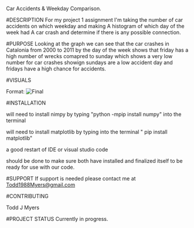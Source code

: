 Car Accidents & Weekday Comparison.

#DESCRIPTION
For my project 1 assignment I'm taking the number of car accidents on which weekday and making A histogram of which day of the week had A car crash and determine if there is any possible connection.

#PURPOSE
Looking at the graph we can see that the car crashes in Catalonia from 2000 to 2011 by the day of the week shows that friday has a high number of wrecks comapred to sunday which shows a very low number for car crashes showign sundays are a low accident day and fridays have a high chance for accidents.

#VISUALS

Format: ![Final](https://github.com/WSU-kduncan/cs2900-python-ToddJewellMyers/blob/main/Projects/Project1/Final.png)


#INSTALLATION
 
will need to install nimpy by typing "python -mpip install numpy" into the terminal 

will need to install matplotlib by typing into the terminal " pip install matplotlib"
 
a good restart of IDE or visual studio code

 should be done to make sure both have installed and finalized itself to be ready for use with our code.


 #SUPPORT
 If support is needed please contact me at Todd1988Myers@gmail.com

 #CONTRIBUTING

 Todd J Myers 


#PROJECT STATUS
Currently in progress.
